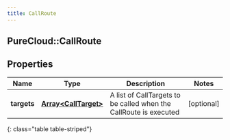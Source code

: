 ```yaml
---
title: CallRoute
---
```

## PureCloud::CallRoute

## Properties

|Name | Type | Description | Notes|
|------------ | ------------- | ------------- | -------------|
| **targets** | [**Array&lt;CallTarget&gt;**](CallTarget.html) | A list of CallTargets to be called when the CallRoute is executed | [optional] |
{: class="table table-striped"}


